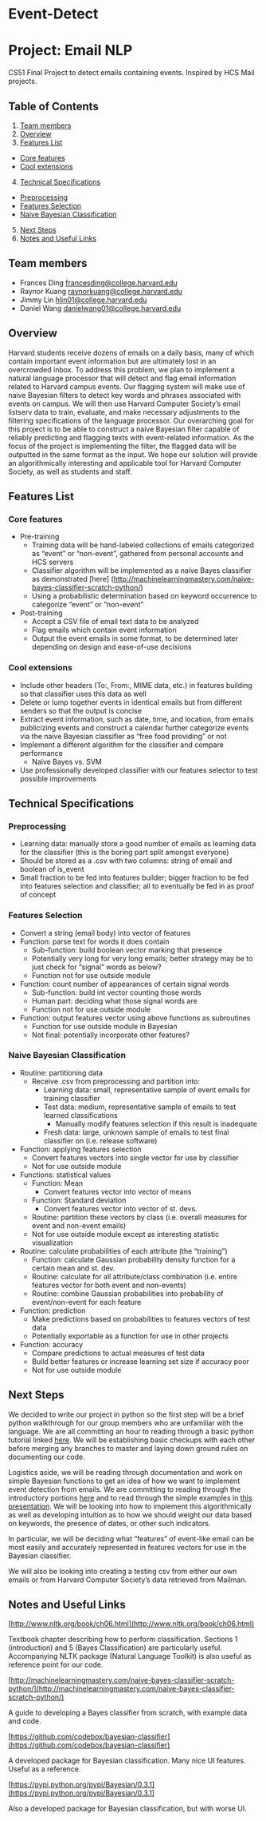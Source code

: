 # Event-Detect

# Project: Email NLP
CS51 Final Project to detect emails containing events. Inspired by HCS Mail projects.

## Table of Contents
1. [Team members](#team-members)
2. [Overview](#overview)
3. [Features List](#features-list)
  - [Core features](#core-features)
  - [Cool extensions](#cool-extensions)
4. [Technical Specifications](#technical-specifications)
  - [Preprocessing](#preprocessing)
  - [Features Selection](#features-selection)
  - [Naive Bayesian Classification](#naive-bayesian-classification)
5. [Next Steps](#next-steps)
6. [Notes and Useful Links](#notes-and-useful-links)

## Team members 
- Frances Ding		francesding@college.harvard.edu 
- Raynor Kuang		raynorkuang@college.harvard.edu 
- Jimmy Lin		hlin01@college.harvard.edu 
- Daniel Wang 		danielwang01@college.harvard.edu 


## Overview 
Harvard students receive dozens of emails on a daily basis, many of which contain important event information but are ultimately lost in an overcrowded inbox. To address this problem, we plan to implement a natural language processor that will detect and flag email information related to Harvard campus events. Our flagging system will make use of naive Bayesian filters to detect key words and phrases associated with events on campus. We will then use Harvard Computer Society’s email listserv data to train, evaluate, and make necessary adjustments to the filtering specifications of the language processor. Our overarching goal for this project is to be able to construct a naive Bayesian filter capable of reliably predicting and flagging texts with event-related information. As the focus of the project is implementing the filter, the flagged data will be outputted in the same format as the input. We hope our solution will provide an algorithmically interesting and applicable tool for Harvard Computer Society, as well as students and staff. 

## Features List

### Core features

- Pre-training
  - Training data will be hand-labeled collections of emails categorized as “event” or “non-event”, gathered from personal accounts and HCS servers
  - Classifier algorithm will be implemented as a naive Bayes classifier
as demonstrated [here] (http://machinelearningmastery.com/naive-bayes-classifier-scratch-python/)
  - Using a probabilistic determination based on keyword occurrence to categorize “event” or “non-event”
- Post-training
  - Accept a CSV file of email text data to be analyzed
  - Flag emails which contain event information
  - Output the event emails in some format, to be determined later depending on design and ease-of-use decisions

### Cool extensions
- Include other headers (To:, From:, MIME data, etc.) in features building so that classifier uses this data as well
- Delete or lump together events in identical emails but from different senders so that the output is concise
- Extract event information, such as date, time, and location, from emails publicizing events and construct a calendar
further categorize events via the naive Bayesian classifier as “free food providing” or not
- Implement a different algorithm for the classifier and compare performance
  - Naive Bayes vs. SVM
- Use professionally developed classifier with our features selector to test possible improvements

## Technical Specifications 
### Preprocessing
- Learning data: manually store a good number of emails as learning data for the classifier (this is the boring part split amongst everyone)
- Should be stored as a .csv with two columns: string of email and boolean of is_event
- Small fraction to be fed into features builder; bigger fraction to be fed into features selection and classifier; all to eventually be fed in as proof of concept

### Features Selection
- Convert a string (email body) into vector of features  
- Function: parse text for words it does contain
  - Sub-function: build boolean vector marking that presence
  - Potentially very long for very long emails; better strategy may be to just check for “signal” words as below?
  - Function not for use outside module
- Function: count number of appearances of certain signal words
  - Sub-function: build int vector counting those words
  - Human part: deciding what those signal words are
  - Function not for use outside module 
- Function: output features vector using above functions as subroutines
  - Function for use outside module in Bayesian
  - Not final: potentially incorporate other features?

### Naive Bayesian Classification
- Routine: partitioning data
  - Receive .csv from preprocessing and partition into:
    - Learning data: small, representative sample of event emails for training classifier
    - Test data: medium, representative sample of emails to test learned classifications
      - Manually modify features selection if this result is inadequate
    - Fresh data: large, unknown sample of emails to test final classifier on (i.e. release software)
- Function: applying features selection
  - Convert features vectors into single vector for use by classifier
  - Not for use outside module
- Functions: statistical values
  - Function: Mean
    - Convert features vector into vector of means
  - Function: Standard deviation
    - Convert features vector into vector of st. devs.
  - Routine: partition these vectors by class (i.e. overall measures for event and non-event emails)
  - Not for use outside module except as interesting statistic visualization
- Routine: calculate probabilities of each attribute (the “training”)
  - Function: calculate Gaussian probability density function for a certain mean and st. dev.
  - Routine: calculate for all attribute/class combination (i.e. entire features vector for both event and non-events)
  - Routine: combine Gaussian probabilities into probability of event/non-event for each feature
- Function: prediction
  - Make predictions based on probabilities to features vectors of test data
  - Potentially exportable as a function for use in other projects
- Function: accuracy
  - Compare predictions to actual measures of test data
  - Build better features or increase learning set size if accuracy poor
  - Not for use outside module	



## Next Steps 
We decided to write our project in python so the first step will be a brief python walkthrough for our group members who are unfamiliar with the language. We are all committing an hour to reading through a basic python tutorial linked [here](http://www.stavros.io/tutorials/python/). We will be establishing basic checkups with each other before merging any branches to master and laying down ground rules on documenting our code. 

Logistics aside, we will be reading through documentation and work on simple Bayesian functions to get an idea of how we want to implement event detection from emails. We are committing to reading through the introductory portions [here](http://en.wikipedia.org/wiki/Naive_Bayes_classifier#Probabilistic_model) and to read through the simple examples in [this presentation](http://www.cs.ucr.edu/~eamonn/CE/Bayesian%20Classification%20withInsect_examples.pdf). We will be looking into how to implement this algorithmically as well as developing intuition as to how we should weight our data based on keywords, the presence of dates, or other such indicators.

In particular, we will be deciding what “features” of event-like email can be most easily and accurately represented in features vectors for use in the Bayesian classifier.

We will also be looking into creating a testing csv from either our own emails or from Harvard Computer Society’s data retrieved from Mailman.

## Notes and Useful Links 

[http://www.nltk.org/book/ch06.html](http://www.nltk.org/book/ch06.html)

Textbook chapter describing how to perform classification. Sections 1 (introduction) and 5 (Bayes Classification) are particularly useful. Accompanying NLTK package (Natural Language Toolkit) is also useful as reference point for our code.

[http://machinelearningmastery.com/naive-bayes-classifier-scratch-python/](http://machinelearningmastery.com/naive-bayes-classifier-scratch-python/)

A guide to developing a Bayes classifier from scratch, with example data and code.

[https://github.com/codebox/bayesian-classifier](https://github.com/codebox/bayesian-classifier)

A developed package for Bayesian classification. Many nice UI features. Useful as a reference.

[https://pypi.python.org/pypi/Bayesian/0.3.1](https://pypi.python.org/pypi/Bayesian/0.3.1)

Also a developed package for Bayesian classification, but with worse UI.


